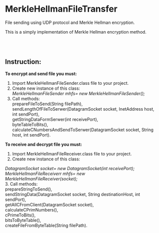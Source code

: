 # MerkleHellmanFileTransfer
File sending using UDP protocol and Merkle Hellman encryption.

This is a simply implementation of Merkle Hellman encryption method.

<br/><br/>
<h2>Instruction:</h2>

<b>To encrypt and send file you must:</b>
1. Import MerkleHellmanFileSender.class file to your project.<br/>
2. Create new instance of this class:<br/>
  <i>MerkleHellmanFileSender mhfs= new MerkleHellmanFileSender();</i><br/>
3. Call methods:<br/>
  prepareFileToSend(String filePath),<br/>
  sendLengthOfFileToSerwer(DatagramSocket socket, InetAddress host, int sendPort),<br/>
  getStringDataFormSerwer(int receivePort),<br/>
  byteTableToBits(),<br/>
  calculateCNumbersAndSendToSerwer(DatagramSocket socket, String host, int sendPort).<br/>

<b>To receive and decrypt file you must:</b><br/>
1. Import MerkleHellmanFileReceiver.class file to your project.<br/>
2. Create new instance of this class:<br/>
  <i>
DatagramSocket socket= new DatagramSocket(int receivePort);<br/>
MerkleHellmanFileReceiverr mhfs= new MerkleHellmanFileReceiver(socket);<br/>
</i>
3. Call methods:<br/>
  prepareStringToSend(),<br/>
  sendStringData(DatagramSocket socket, String destinationHost, int sendPort),<br/>
  getAllCFromClient(DatagramSocket socket),<br/>
  calculateCPrimNumbers(),<br/>
  cPrimeToBits(),<br/>
  bitsToByteTable(),<br/>
  createFileFromByteTable(String filePath).<br/>
  
  
